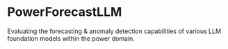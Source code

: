 # PowerForecastLLM
Evaluating the forecasting &amp; anomaly detection capabilities of various LLM foundation models within the power domain.
